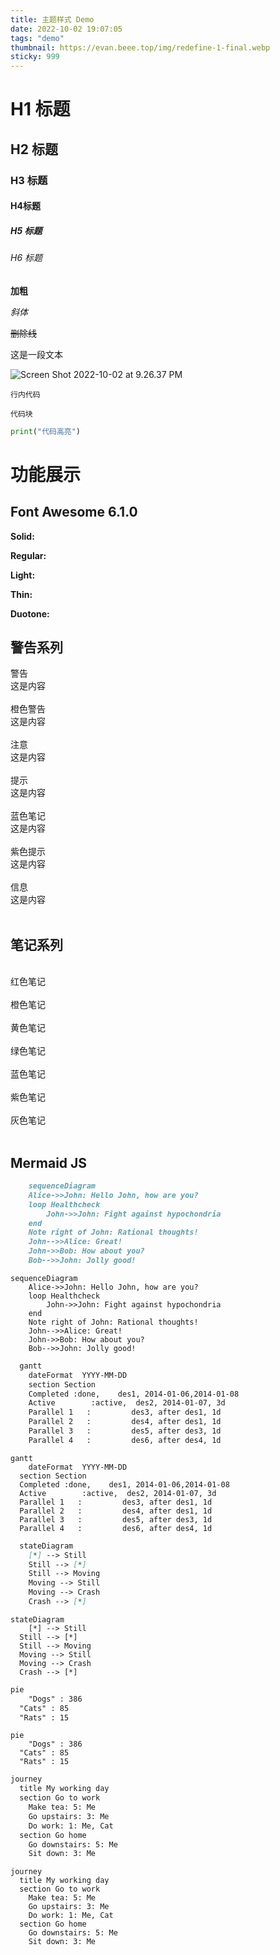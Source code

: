 ```yaml
---
title: 主题样式 Demo
date: 2022-10-02 19:07:05
tags: "demo"
thumbnail: https://evan.beee.top/img/redefine-1-final.webp
sticky: 999
---
```


# H1 标题

## H2 标题

### H3 标题

#### H4标题

##### H5 标题

###### H6 标题

**加粗**

*斜体*

~~删除线~~

这是一段文本

![Screen Shot 2022-10-02 at 9.26.37 PM](https://evan.beee.top/img/Screen%20Shot%202022-10-02%20at%209.26.37%20PM.png)

`行内代码`

```
代码块
```

```python
print("代码高亮")
```



# 功能展示

## Font Awesome 6.1.0

**Solid:** <i class="fa-solid fa-house"></i> <i class="fa-solid fa-envelope"></i>

**Regular:** <i class="fa-regular fa-house"></i> <i class="fa-regular fa-envelope"></i>

**Light:** <i class="fa-light fa-house"></i> <i class="fa-light fa-envelope"></i>

**Thin:** <i class="fa-thin fa-house"></i> <i class="fa-thin fa-envelope"></i>

**Duotone:** <i class="fa-duotone fa-house"></i> <i class="fa-duotone fa-envelope"></i>

<link href="/css/thin.min.css" rel="stylesheet" type="text/css">

<link href="/css/light.min.css" rel="stylesheet" type="text/css">



## 警告系列

<div class="wr">
  <div class="t">
    警告
  </div>
  <div class="c">
    这是内容
  </div>
</div>

<br>

<div class="wo">
  <div class="t">
    橙色警告
  </div>
  <div class="c">
    这是内容
  </div>
</div>


<br>

<div class="wy">
  <div class="t">
    注意
  </div>
  <div class="c">
    这是内容
  </div>
</div>


<br>

<div class="wg">
  <div class="t">
    提示
  </div>
  <div class="c">
    这是内容
  </div>
</div>


<br>

<div class="wb">
  <div class="t">
    蓝色笔记
  </div>
  <div class="c">
    这是内容
  </div>
</div>

<br>

<div class="wp">
  <div class="t">
    紫色提示
  </div>
  <div class="c">
    这是内容
  </div>
</div>


<br>

<div class="wgra">
  <div class="t">
    信息
  </div>
  <div class="c">
    这是内容
  </div>
</div>


<br>





## 笔记系列



<br>

<div class="nr">
  红色笔记
</div>


<br>

<div class="no">
  橙色笔记
</div>


<br>

<div class="ny">
  黄色笔记
</div>


<br>

<div class="ng">
  绿色笔记
</div>


<br>

<div class="nb">
  蓝色笔记
</div>


<br>

<div class="np">
  紫色笔记
</div>


<br>

<div class="ngra">
 灰色笔记
</div>
<br>





## Mermaid JS

```markdown
	sequenceDiagram
    Alice->>John: Hello John, how are you?
    loop Healthcheck
        John->>John: Fight against hypochondria
    end
    Note right of John: Rational thoughts!
    John-->>Alice: Great!
    John->>Bob: How about you?
    Bob-->>John: Jolly good!
```

```mermaid
sequenceDiagram
    Alice->>John: Hello John, how are you?
    loop Healthcheck
        John->>John: Fight against hypochondria
    end
    Note right of John: Rational thoughts!
    John-->>Alice: Great!
    John->>Bob: How about you?
    Bob-->>John: Jolly good!
```



```markdown
  gantt
    dateFormat  YYYY-MM-DD
    section Section
    Completed :done,    des1, 2014-01-06,2014-01-08
    Active        :active,  des2, 2014-01-07, 3d
    Parallel 1   :         des3, after des1, 1d
    Parallel 2   :         des4, after des1, 1d
    Parallel 3   :         des5, after des3, 1d
    Parallel 4   :         des6, after des4, 1d
```



```mermaid
gantt
	dateFormat  YYYY-MM-DD
  section Section
  Completed :done,    des1, 2014-01-06,2014-01-08
  Active        :active,  des2, 2014-01-07, 3d
  Parallel 1   :         des3, after des1, 1d
  Parallel 2   :         des4, after des1, 1d
  Parallel 3   :         des5, after des3, 1d
  Parallel 4   :         des6, after des4, 1d

```













```markdown
  stateDiagram
    [*] --> Still
    Still --> [*]
    Still --> Moving
    Moving --> Still
    Moving --> Crash
    Crash --> [*]
```





```mermaid
stateDiagram
	[*] --> Still
  Still --> [*]
  Still --> Moving
  Moving --> Still
  Moving --> Crash
  Crash --> [*]
```



```markdown
pie
	"Dogs" : 386
  "Cats" : 85
  "Rats" : 15
```





```mermaid
pie
	"Dogs" : 386
  "Cats" : 85
  "Rats" : 15
```





```markdown
journey
  title My working day
  section Go to work
    Make tea: 5: Me
    Go upstairs: 3: Me
    Do work: 1: Me, Cat
  section Go home
    Go downstairs: 5: Me
    Sit down: 3: Me
```





```mermaid
journey
  title My working day
  section Go to work
    Make tea: 5: Me
    Go upstairs: 3: Me
    Do work: 1: Me, Cat
  section Go home
    Go downstairs: 5: Me
    Sit down: 3: Me
```



